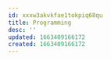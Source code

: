 ```yaml
---
id: xxxw3akvkfae1tokpiq68qu
title: Programming
desc: ''
updated: 1663409166172
created: 1663409166172
---
```

